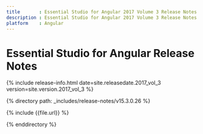 ```yaml
---
title 		: Essential Studio for Angular 2017 Volume 3 Release Notes
description : Essential Studio for Angular 2017 Volume 3 Release Notes
platform 	: Angular
---
```


# Essential Studio for Angular Release Notes

{% include release-info.html date=site.releasedate.2017_vol_3 version=site.version.2017_vol_3 %} 

{% directory path: _includes/release-notes/v15.3.0.26 %}

{% include {{file.url}} %}

{% enddirectory %}